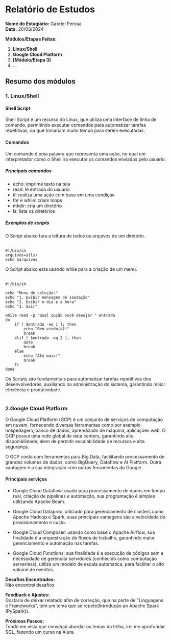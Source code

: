 # Relatório de Estudos

**Nome do Estagiário:** Gabriel Perosa  
**Data:** 20/08/2024

**Módulos/Etapas Feitas:**  
1. **Linux/Shell**
2. **Google Cloud Platform**
3. **[Módulo/Etapa 3]** 
4. ...

## Resumo dos módulos 

<h3>1. Linux/Shell</h3>
<h4>Shell Script</h4>
Shell Script é um recurso do Linux, que utiliza uma interface de linha de comando, permitindo executar comandos para automatizar tarefas repetitivas, ou que tomariam muito tempo para serem executadas.

<h4>Comandos</h4>
Um comando é uma palavra que representa uma ação, no qual um interpretador como o Shell ira executar os comandos enviados pelo usuário.

<h5>Principais comandos</h5>

- echo: imprime texto na tela
- read: lê entrada do usuário
- if: realiza uma ação com base em uma condição
- for e while: criam loops
- mkdir: cria um diretório
- ls: lista os diretórios

<h5>Exemplos de scripts</h5>
O Script abaixo fara a leitura de todos os arquivos de um diretório.<br>
<br>

```
#!/bin/sh 
arquivos=$(ls)
echo $arquivos
```

O Script abaixo esta usando while para a criação de um menu.<br>
<br>

```
#!/bin/sh  

echo "Menu de seleção:"
echo "1. Exibir mensagem de saudação"
echo "2. Exibir o dia e a hora"
echo "3. Sair"

while read -p "Qual opção você deseja? " entrada
do
    if [ $entrada -eq 1 ]; then
        echo "Bem-vindo(a)!"
        break
    elif [ $entrada -eq 2 ]; then
    	date
    	break
    else
        echo "Até mais!"
        break
    fi
done
```

Os Scripts são fundamentais para automatizar tarefas repetitivas dos desenvolvedores, auxiliando na administração do sistema, garantindo maior eficiência e produtividade.<br>
<br>

<h3>2.Google Cloud Platform</h3>
O Google Cloud Platform (GCP) é um conjunto de serviços de computação em nuvem, fornecendo diversas ferramentas como por exemplo hospedagem, banco de dados, aprendizado de máquina, aplicações web. O GCP possui uma rede global de data centers, garantindo alta disponibilidade, alem de permitir escalabilidade de recursos e alta segurança.<br>

O GCP conta com ferramentas para Big Data, facilitando processamento de grandes volumes de dados, como BigQuery, Dataflow e AI Platform. Outra vantagem é a sua integração com outras ferramentas do Google.<br>

<h4>Principais serviços</h4>

- Google Cloud Dataflow: usado para processamento de dados em tempo real, criação de pipelines e automação, sua programação é simples utilizando Apache Beam.

- Google Cloud Dataproc: utilizado para gerenciamento de clusters como Apache Hadoop e Spark, suas principais vantagens são a velocidade de provisionamento e custo.

- Google Cloud Composer: usando como base o Apache Airflow, sua finalidade é a orquestração de fluxos de trabalho, garantindo maior gerenciamento e automação nas tarefas.

- Google Cloud Functions: sua finalidade é a execução de códigos sem a necessidade de gerenciar servidores (conhecido como computação serverless), utiliza um modelo de escala automatica, para facilitar o alto volume de eventos.<br>

**Desafios Encontrados:**  
Não encontrei desafios

**Feedback e Ajustes:**  
Gostaria de deixar relatado afim de correção, que na parte de "Linguagens e Frameworks", tem um tema que se repete(Introdução ao Apache Spark (PySpark)).

**Próximos Passos:**  
Tendo em vista que consegui abordar os temas da trilha, irei me aprofundar SQL, fazendo um curso na Alura.